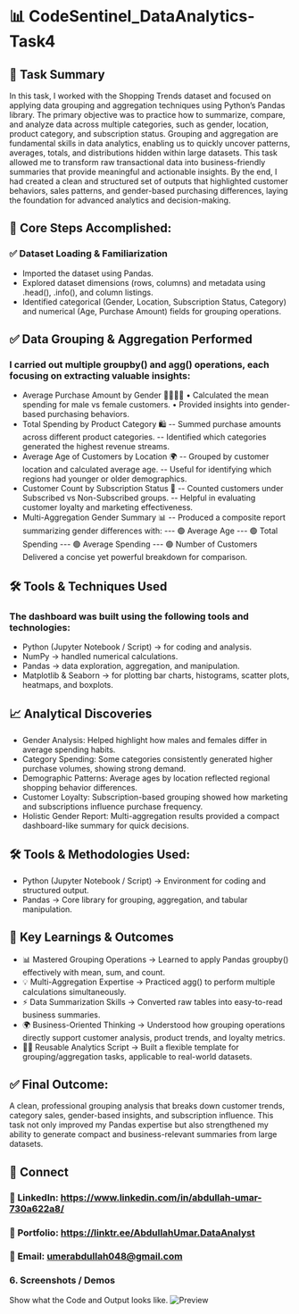 # 📊 CodeSentinel_DataAnalytics-Task4

## 🧠 Task Summary
In this task, I worked with the Shopping Trends dataset and focused on applying data grouping and aggregation techniques using Python’s Pandas library. The primary objective was to practice how to summarize, compare, and analyze data across multiple categories, such as gender, location, product category, and subscription status.
Grouping and aggregation are fundamental skills in data analytics, enabling us to quickly uncover patterns, averages, totals, and distributions hidden within large datasets. This task allowed me to transform raw transactional data into business-friendly summaries that provide meaningful and actionable insights.
By the end, I had created a clean and structured set of outputs that highlighted customer behaviors, sales patterns, and gender-based purchasing differences, laying the foundation for advanced analytics and decision-making.

## 📌 Core Steps Accomplished:
### ✅ Dataset Loading & Familiarization
- Imported the dataset using Pandas.
- Explored dataset dimensions (rows, columns) and metadata using .head(), .info(), and column listings.
- Identified categorical (Gender, Location, Subscription Status, Category) and numerical (Age, Purchase Amount) fields for grouping operations.
## ✅ Data Grouping & Aggregation Performed
### I carried out multiple groupby() and agg() operations, each focusing on extracting valuable insights:
- Average Purchase Amount by Gender 👩‍🦰👨‍🦱
• Calculated the mean spending for male vs female customers.
• Provided insights into gender-based purchasing behaviors.
- Total Spending by Product Category 🛍
-- Summed purchase amounts across different product categories.
-- Identified which categories generated the highest revenue streams.
- Average Age of Customers by Location 🌍
-- Grouped by customer location and calculated average age.
-- Useful for identifying which regions had younger or older demographics.
- Customer Count by Subscription Status 📩
-- Counted customers under Subscribed vs Non-Subscribed groups.
-- Helpful in evaluating customer loyalty and marketing effectiveness.
- Multi-Aggregation Gender Summary 📊
-- Produced a composite report summarizing gender differences with:
--- 🟢 Average Age
--- 🟢 Total Spending
--- 🟢 Average Spending
--- 🟢 Number of Customers
Delivered a concise yet powerful breakdown for comparison.

## 🛠 Tools & Techniques Used
### The dashboard was built using the following tools and technologies:
- Python (Jupyter Notebook / Script) → for coding and analysis.
- NumPy → handled numerical calculations.
- Pandas → data exploration, aggregation, and manipulation.
- Matplotlib & Seaborn → for plotting bar charts, histograms, scatter plots, heatmaps, and boxplots.

## 📈 Analytical Discoveries
- Gender Analysis: Helped highlight how males and females differ in average spending habits.
- Category Spending: Some categories consistently generated higher purchase volumes, showing strong demand.
- Demographic Patterns: Average ages by location reflected regional shopping behavior differences.
- Customer Loyalty: Subscription-based grouping showed how marketing and subscriptions influence purchase frequency.
- Holistic Gender Report: Multi-aggregation results provided a compact dashboard-like summary for quick decisions.

## 🛠️ Tools & Methodologies Used:
- Python (Jupyter Notebook / Script) → Environment for coding and structured output.
- Pandas → Core library for grouping, aggregation, and tabular manipulation.



## 🚀 Key Learnings & Outcomes
- 📊 Mastered Grouping Operations → Learned to apply Pandas groupby() effectively with mean, sum, and count.
- 💡 Multi-Aggregation Expertise → Practiced agg() to perform multiple calculations simultaneously.
- ⚡ Data Summarization Skills → Converted raw tables into easy-to-read business summaries.
- 🌍 Business-Oriented Thinking → Understood how grouping operations directly support customer analysis, product trends, and loyalty metrics.
- 🧑‍💻 Reusable Analytics Script → Built a flexible template for grouping/aggregation tasks, applicable to real-world datasets.

## ✅ Final Outcome: 
A clean, professional grouping analysis that breaks down customer trends, category sales, gender-based insights, and subscription influence. This task not only improved my Pandas expertise but also strengthened my ability to generate compact and business-relevant summaries from large datasets.

## 🔗 Connect
### 💼 LinkedIn: https://www.linkedin.com/in/abdullah-umar-730a622a8/
### 💼 Portfolio: https://linktr.ee/AbdullahUmar.DataAnalyst
### 📧 Email: umerabdullah048@gmail.com


### 6.	Screenshots / Demos
Show what the Code and Output looks like.
![Preview](https://github.com/Abdullah321Umar/CodeSentinel_DataAnalytics-Task4/blob/main/Task4(Code%2BOutput).ipynb)
